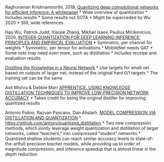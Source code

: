 
Raghuraman Krishnamoorthi, 2018,
[Quantizing deep convolutional networks for efficient inference: A whitepaper](https://arxiv.org/pdf/1806.08342.pdf)
    * Wide overview of quantization
    * Includes results
    * Some results not SOTA
    * Might be superceded by Wu 2020
    * Still, wide references

Hao Wu, Patrick Judd, Xiaojie Zhang, Mikhail Isaev, Paulius Micikevicius, 2020,
[INTEGER QUANTIZATION FOR DEEP LEARNING INFERENCE: PRINCIPLES AND EMPIRICAL EVALUATION](https://arxiv.org/pdf/2004.09602.pdf)
    * Symmetric, per channel for weights
    * Symmetric, per tensor for activations
    * MobileNet needs QAT
    * Some nets may need even more, such as distillation
    * Includes receipe and evaluation results


[Distilling the Knowledge in a Neural Network](https://arxiv.org/pdf/1503.02531.pdf)
    * Use targets for small net based on outputs of larger net, instead of the original hard 0/1 targets
    * The training set can be the same

Asit Mishra & Debbie Marr
[APPRENTICE: USING KNOWLEDGE DISTILLATION TECHNIQUES TO IMPROVE LOW-PRECISION NETWORK ACCURACY](https://arxiv.org/pdf/1802.05668.pdf)
    * Takes credit for being the original distiller for improving quantized results
    
Antonio Polino, Razvan Pascanu, Dan Alistarh,
[MODEL COMPRESSION VIA DISTILLATION AND QUANTIZATION](https://arxiv.org/pdf/1802.05668.pdf)
    * https://github.com/antspy/quantized_distillation
    * Two new compression methods, which jointly leverage weight quantization and distillation of larger networks, called “teachers,” into compressed “student” networks
    * Quantized shallow students can reach similar accuracy levels to state-of-the-artfull-precision teacher models, while providing up to order of magnitude compression, and inference speedup that is almost linear in the depth reduction
    
